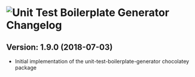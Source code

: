 # ![Unit Test Boilerplate Generator Changelog](https://img.shields.io/badge/Unit%20Test%20Boilerplate%20Generator-Package%20Changelog-blue.svg?style=for-the-badge)

## Version: 1.9.0 (2018-07-03)
- Initial implementation of the unit-test-boilerplate-generator chocolatey package

